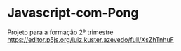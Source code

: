 # Javascript-com-Pong
Projeto para a formação 2º trimestre
https://editor.p5js.org/luiz.kuster.azevedo/full/XsZhTnhuF
